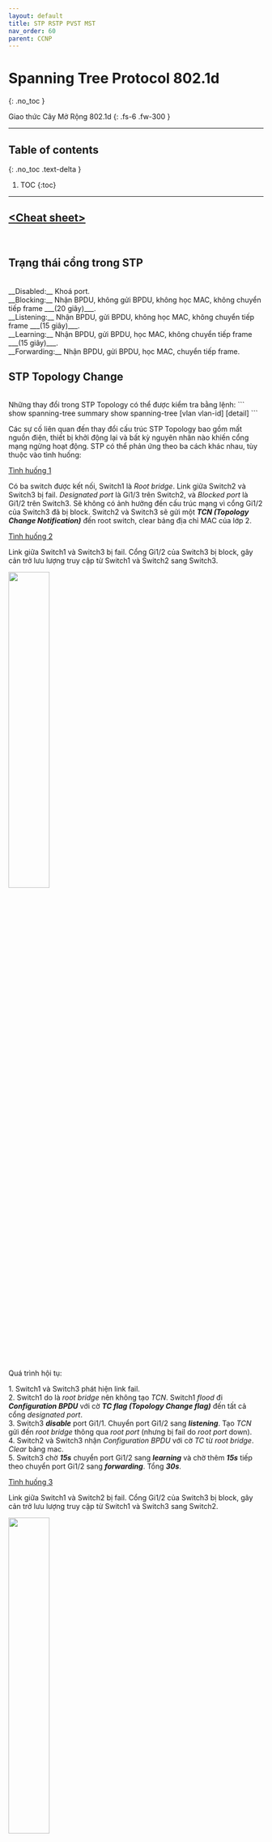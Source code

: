 ```yaml
---
layout: default
title: STP RSTP PVST MST
nav_order: 60
parent: CCNP
---
```


# Spanning Tree Protocol 802.1d
{: .no_toc }

Giao thức Cây Mở Rộng 802.1d
{: .fs-6 .fw-300 }

---

## Table of contents
{: .no_toc .text-delta }

1. TOC
{:toc}

---

## [\<Cheat sheet\>](/docs/CCNP/img/STP.png)
<br>

## Trạng thái cổng trong STP
<br>
__Disabled:__ Khoá port. <br>
__Blocking:__ Nhận BPDU, không gửi BPDU, không học MAC, không chuyển tiếp frame ___(20 giây)___. <br>
__Listening:__ Nhận BPDU, gửi BPDU, không học MAC, không chuyển tiếp frame ___(15 giây)___. <br>
__Learning:__ Nhận BPDU, gửi BPDU, học MAC, không chuyển tiếp frame ___(15 giây)___. <br>
__Forwarding:__ Nhận BPDU, gửi BPDU, học MAC, chuyển tiếp frame. <br>

## STP Topology Change
<br>
Những thay đổi trong STP Topology có thể được kiểm tra bằng lệnh:
```
show spanning-tree summary
show spanning-tree [vlan vlan-id] [detail]
```

Các sự cố liên quan đến thay đổi cấu trúc STP Topology bao gồm mất nguồn điện, thiết bị khởi động lại và bất kỳ nguyên nhân nào khiến cổng mạng ngừng hoạt động. STP có thể phản ứng theo ba cách khác nhau, tùy thuộc vào tình huống:

<u>Tình huống 1</u>

Có ba switch được kết nối, Switch1 là _Root bridge_. Link giữa Switch2 và Switch3 bị fail. _Designated port_ là Gi1/3 trên Switch2, và _Blocked port_ là Gi1/2 trên Switch3. Sẽ không có ảnh hưởng đến cấu trúc mạng vì cổng Gi1/2 của Switch3 đã bị block. Switch2 và Switch3 sẽ gửi một ___TCN (Topology Change Notification)___ đến root switch, clear bảng địa chỉ MAC của lớp 2.

<u>Tình huống 2</u>

Link giữa Switch1 và Switch3 bị fail. Cổng Gi1/2 của Switch3 bị block, gây cản trở lưu lượng truy cập từ Switch1 và Switch2 sang Switch3.

<image src="/docs/CCNP/img/stp-link-sw1-sw3-fail.png" width="40%"/>

Quá trình hội tụ:

1\. Switch1 và Switch3 phát hiện link fail. <br>
2\. Switch1 do là _root bridge_ nên không tạo _TCN_. Switch1 _flood_ đi ___Configuration BPDU___ với cờ ___TC flag (Topology Change flag)___ đến tất cả cổng _designated port_. <br>
3\. Switch3 ___disable___ port Gi1/1. Chuyển port Gi1/2 sang ___listening___. Tạo _TCN_ gửi đến _root bridge_ thông qua _root port_ (nhưng bị fail do _root port_ down). <br>
4\. Switch2 và Switch3 nhận _Configuration BPDU_ với cờ _TC_ từ _root bridge_. _Clear_ bảng mac. <br>
5\. Switch3 chờ ___15s___ chuyển port Gi1/2 sang ___learning___ và chờ thêm ___15s___ tiếp theo chuyển port Gi1/2 sang ___forwarding___. Tổng ___30s___. <br>

<u>Tình huống 3</u>

Link giữa Switch1 và Switch2 bị fail. Cổng Gi1/2 của Switch3 bị block, gây cản trở lưu lượng truy cập từ Switch1 và Switch3 sang Switch2.

<image src="/docs/CCNP/img/stp-link-sw1-sw2-fail.png" width="40%"/>

Quá trình hội tụ:

1\. Switch1 và Switch2 phát hiện link fail. <br>
2\. Switch1 do là _root bridge_ nên không tạo _TCN_. Switch1 _flood_ đi ___Configuration BPDU___ với cờ ___TC___ đến tất cả cổng _designated port_. <br>
3\. Switch2 ___disable___ port Gi1/1. Switch2 xem như _root bridge_ đã chết, tự xem mình là _root_ và _flood_ đi ___Configuration BPDU___. 
4\. Switch3 nhận _Configuration BPDU_ với cờ _TC_ từ Switch1. Clear bảng mac. Switch3 cũng nhận _Configuration BPDU_ với cờ _TC_ từ Switch2, nhưng do so sánh kém hơn Switch1, loại bỏ. Switch3 muốn chuyển tiếp _Configuration BPDU_ cho Switch2 thông báo Switch1 còn sống, nhưng không thể do cổng Gi1/2 của Switch3 bị _block_. <br>
5\. Switch3 chờ ___20s___ _Max Age_ của Switch2, không nhận được _Configuration BPDU_ của Switch1 từ Switch2, chuyển port Gi1/2 sang ___learning___ và chờ thêm ___15s___ tiếp theo chuyển port Gi1/2 sang ___forwarding___. Tổng ___50s___. <br>

## STP Topology Change (lab)
<br>

![alt text](/docs/CCNP/img/stp-topology-change.png)

__<u>Init</u>__

* __S1__
```
en
conf t
host S1
no ip domain-lookup
spanning-tree mode pvst
end
wr
debug spanning-tree config
debug spanning-tree events
debug spanning-tree general
```

* __S2__
```
en
conf t
host S2
no ip domain-lookup
spanning-tree mode pvst
end
wr
debug spanning-tree config
debug spanning-tree events
debug spanning-tree general
```

* __S3__
```
en
conf t
host S3
no ip domain-lookup
spanning-tree mode pvst
end
wr
debug spanning-tree config
debug spanning-tree events
debug spanning-tree general
```

__<u>Tình huống 2 Link giữa S1 và S3 bị fail</u>__

```
S3#sh spanning-tree summary
Switch is in pvst mode
Root bridge for: none
Extended system ID                      is enabled
Portfast Default                        is disabled
Portfast Edge BPDU Guard Default        is disabled
Portfast Edge BPDU Filter Default       is disabled
Loopguard Default                       is disabled
PVST Simulation Default                 is enabled but inactive in pvst mode
Bridge Assurance                        is enabled but inactive in pvst mode
EtherChannel misconfig guard            is enabled
Configured Pathcost method used is short
UplinkFast                              is disabled
BackboneFast                            is disabled

Name                   Blocking Listening Learning Forwarding STP Active
---------------------- -------- --------- -------- ---------- ----------
VLAN0001                     1         0        0          3          4
---------------------- -------- --------- -------- ---------- ----------
1 vlan                       1         0        0          3          4
S3#sh spanning-tree vlan 1

VLAN0001
  Spanning tree enabled protocol ieee
  Root ID    Priority    32769
             Address     aabb.cc00.1000
             Cost        100
             Port        2 (Ethernet0/1)
             Hello Time   2 sec  Max Age 20 sec  Forward Delay 15 sec

  Bridge ID  Priority    32769  (priority 32768 sys-id-ext 1)
             Address     aabb.cc00.3000
             Hello Time   2 sec  Max Age 20 sec  Forward Delay 15 sec
             Aging Time  15  sec

Interface           Role Sts Cost      Prio.Nbr Type
------------------- ---- --- --------- -------- --------------------------------
Et0/0               Desg FWD 100       128.1    P2p
Et0/1               Root FWD 100       128.2    P2p
Et0/2               Altn BLK 100       128.3    P2p
Et0/3               Desg FWD 100       128.4    P2p


S3#sh mac address-table
          Mac Address Table
-------------------------------------------

Vlan    Mac Address       Type        Ports
----    -----------       --------    -----
   1    aabb.cc00.1030    DYNAMIC     Et0/1
   1    aabb.cc00.2010    DYNAMIC     Et0/1
   1    aabb.cc00.3020    DYNAMIC     Et0/1
Total Mac Addresses for this criterion: 3
S3#en
S3#conf t
Enter configuration commands, one per line.  End with CNTL/Z.
S3(config)#int e0/1
S3(config-if)#shutdown
S3(config-if)#end
S3#
*Sep 22 04:42:14.743: Returning spanning tree stats for VLAN0001 (C0F5FE58)
*Sep 22 04:42:14.743: Returning spanning tree stats for VLAN0001 (C0F5FE58)
*Sep 22 04:42:14.752: Returning spanning tree stats for VLAN0001 (C0F5FE58)
*Sep 22 04:42:14.752: Returning spanning tree port stats: Ethernet0/0 (C102D278)
*Sep 22 04:42:14.752: Returning spanning tree port stats: Ethernet0/1 (C102D410)
*Sep 22 04:42:14.752: Returning spanning tree port stats: Ethernet0/2 (C102D5A8)
*Sep 22 04:42:14.752: Returning spanning tree port stats: Ethernet0/3 (C102D740)
*Sep 22 04:42:14.767: Disabling spanning tree port: Ethernet0/1 (C102D410)
*Sep 22 04:42:14.767: STP: VLAN0001 new root port Et0/2, cost 200
*Sep 22 04:42:14.767: STP: VLAN0001 Et0/2 -> listening
*Sep 22 04:42:14.767: STP[1]: Generating TC trap for port Ethernet0/1
*Sep 22 04:42:14.767: Deleting spanning tree port: Et0/1 (C102D410)
*Sep 22 04:42:14.767: STP PVST: deleted vlan 1 intf C09521F0
S3#
*Sep 22 04:42:14.767: %SYS-5-CONFIG_I: Configured from console by console
S3#
*Sep 22 04:42:16.773: %LINK-5-CHANGED: Interface Ethernet0/1, changed state to administratively down
S3#
*Sep 22 04:42:16.773: STP: VLAN0001 sent Topology Change Notice on Et0/2
*Sep 22 04:42:17.778: %LINEPROTO-5-UPDOWN: Line protocol on Interface Ethernet0/1, changed state to down
S3#sh mac address-table
          Mac Address Table
-------------------------------------------

Vlan    Mac Address       Type        Ports
----    -----------       --------    -----
S3#
*Sep 22 04:42:29.769: STP: VLAN0001 Et0/2 -> learning
S3#
*Sep 22 04:42:44.773: STP[1]: Generating TC trap for port Ethernet0/2
*Sep 22 04:42:44.774: STP: VLAN0001 sent Topology Change Notice on Et0/2
*Sep 22 04:42:44.774: STP: VLAN0001 Et0/2 -> forwarding
S3#sh spanning-tree summary
Switch is in pvst mode
Root bridge for: none
Extended system ID                      is enabled
Portfast Default                        is disabled
Portfast Edge BPDU Guard Default        is disabled
Portfast Edge BPDU Filter Default       is disabled
Loopguard Default                       is disabled
PVST Simulation Default                 is enabled but inactive in pvst mode
Bridge Assurance                        is enabled but inactive in pvst mode
EtherChannel misconfig guard            is enabled
Configured Pathcost method used is short
UplinkFast                              is disabled
BackboneFast                            is disabled

Name                   Blocking Listening Learning Forwarding STP Active
---------------------- -------- --------- -------- ---------- ----------
VLAN0001                     0         0        0          3          3
---------------------- -------- --------- -------- ---------- ----------
1 vlan                       0         0        0          3          3
S3#sh spanning-tree vlan 1

VLAN0001
  Spanning tree enabled protocol ieee
  Root ID    Priority    32769
             Address     aabb.cc00.1000
             Cost        200
             Port        3 (Ethernet0/2)
             Hello Time   2 sec  Max Age 20 sec  Forward Delay 15 sec

  Bridge ID  Priority    32769  (priority 32768 sys-id-ext 1)
             Address     aabb.cc00.3000
             Hello Time   2 sec  Max Age 20 sec  Forward Delay 15 sec
             Aging Time  300 sec

Interface           Role Sts Cost      Prio.Nbr Type
------------------- ---- --- --------- -------- --------------------------------
Et0/0               Desg FWD 100       128.1    P2p
Et0/2               Root FWD 100       128.3    P2p
Et0/3               Desg FWD 100       128.4    P2p


S3#sh mac address-table
          Mac Address Table
-------------------------------------------

Vlan    Mac Address       Type        Ports
----    -----------       --------    -----
   1    aabb.cc00.1020    DYNAMIC     Et0/2
   1    aabb.cc00.2030    DYNAMIC     Et0/2
Total Mac Addresses for this criterion: 2
S3#
```

__<u>Tình huống 3 Link giữa S1 và S2 bị fail</u>__

```
S2#sh spanning-tree summary
Switch is in pvst mode
Root bridge for: none
Extended system ID                      is enabled
Portfast Default                        is disabled
Portfast Edge BPDU Guard Default        is disabled
Portfast Edge BPDU Filter Default       is disabled
Loopguard Default                       is disabled
PVST Simulation Default                 is enabled but inactive in pvst mode
Bridge Assurance                        is enabled but inactive in pvst mode
EtherChannel misconfig guard            is enabled
Configured Pathcost method used is short
UplinkFast                              is disabled
BackboneFast                            is disabled

Name                   Blocking Listening Learning Forwarding STP Active
---------------------- -------- --------- -------- ---------- ----------
VLAN0001                     0         0        0          4          4
---------------------- -------- --------- -------- ---------- ----------
1 vlan                       0         0        0          4          4
S2#sh spanning-tree vlan 1

VLAN0001
  Spanning tree enabled protocol ieee
  Root ID    Priority    32769
             Address     aabb.cc00.1000
             Cost        100
             Port        2 (Ethernet0/1)
             Hello Time   2 sec  Max Age 20 sec  Forward Delay 15 sec

  Bridge ID  Priority    32769  (priority 32768 sys-id-ext 1)
             Address     aabb.cc00.2000
             Hello Time   2 sec  Max Age 20 sec  Forward Delay 15 sec
             Aging Time  15  sec

Interface           Role Sts Cost      Prio.Nbr Type
------------------- ---- --- --------- -------- --------------------------------
Et0/0               Desg FWD 100       128.1    P2p
Et0/1               Root FWD 100       128.2    P2p
Et0/2               Desg FWD 100       128.3    P2p
Et0/3               Desg FWD 100       128.4    P2p


S2#sh mac address-table
          Mac Address Table
-------------------------------------------

Vlan    Mac Address       Type        Ports
----    -----------       --------    -----
   1    aabb.cc00.1020    DYNAMIC     Et0/1
   1    aabb.cc00.3010    DYNAMIC     Et0/1
   1    aabb.cc00.3020    DYNAMIC     Et0/3
Total Mac Addresses for this criterion: 3
S2#
*Sep 22 05:38:04.842: Returning spanning tree stats for VLAN0001 (C0F73E58)
*Sep 22 05:38:04.842: Returning spanning tree stats for VLAN0001 (C0F73E58)
*Sep 22 05:38:04.858: Returning spanning tree stats for VLAN0001 (C0F73E58)
*Sep 22 05:38:04.858: Returning spanning tree port stats: Ethernet0/0 (C1041278)
*Sep 22 05:38:04.858: Returning spanning tree port stats: Ethernet0/1 (C1041410)
*Sep 22 05:38:04.858: Returning spanning tree port stats: Ethernet0/2 (C10415A8)
*Sep 22 05:38:04.858: Returning spanning tree port stats: Ethernet0/3 (C1041740)
S2#en
S2#conf t
Enter configuration commands, one per line.  End with CNTL/Z.
S2(config)#int e0/1
S2(config-if)#shutdown
S2(config-if)#end
S2#
*Sep 22 05:38:21.666: Disabling spanning tree port: Ethernet0/1 (C1041410)
*Sep 22 05:38:21.667: Deleting spanning tree port: Et0/1 (C1041410)
*Sep 22 05:38:21.667: STP PVST: deleted vlan 1 intf C09661F0
S2#
*Sep 22 05:38:21.668: %SYS-5-CONFIG_I: Configured from console by console
S2#
*Sep 22 05:38:23.670: %LINK-5-CHANGED: Interface Ethernet0/1, changed state to administratively down
*Sep 22 05:38:24.670: %LINEPROTO-5-UPDOWN: Line protocol on Interface Ethernet0/1, changed state to down
S2#sh mac address-table
          Mac Address Table
-------------------------------------------

Vlan    Mac Address       Type        Ports
----    -----------       --------    -----
S2#
*Sep 22 05:38:41.551: STP: VLAN0001 heard root 32769-aabb.cc00.1000 on Et0/3
*Sep 22 05:38:41.551:     supersedes 32769-aabb.cc00.2000
*Sep 22 05:38:41.551: STP: VLAN0001 new root is 32769, aabb.cc00.1000 on port Et0/3, cost 200
*Sep 22 05:38:41.551: STP: VLAN0001 sent Topology Change Notice on Et0/3
S2#sh mac address-table
          Mac Address Table
-------------------------------------------

Vlan    Mac Address       Type        Ports
----    -----------       --------    -----
   1    aabb.cc00.1030    DYNAMIC     Et0/3
   1    aabb.cc00.3020    DYNAMIC     Et0/3
Total Mac Addresses for this criterion: 2
S2#


S3#sh spanning-tree summary
Switch is in pvst mode
Root bridge for: none
Extended system ID                      is enabled
Portfast Default                        is disabled
Portfast Edge BPDU Guard Default        is disabled
Portfast Edge BPDU Filter Default       is disabled
Loopguard Default                       is disabled
PVST Simulation Default                 is enabled but inactive in pvst mode
Bridge Assurance                        is enabled but inactive in pvst mode
EtherChannel misconfig guard            is enabled
Configured Pathcost method used is short
UplinkFast                              is disabled
BackboneFast                            is disabled

Name                   Blocking Listening Learning Forwarding STP Active
---------------------- -------- --------- -------- ---------- ----------
VLAN0001                     1         0        0          3          4
---------------------- -------- --------- -------- ---------- ----------
1 vlan                       1         0        0          3          4
S3#sh spanning-tree vlan 1

VLAN0001
  Spanning tree enabled protocol ieee
  Root ID    Priority    32769
             Address     aabb.cc00.1000
             Cost        100
             Port        2 (Ethernet0/1)
             Hello Time   2 sec  Max Age 20 sec  Forward Delay 15 sec

  Bridge ID  Priority    32769  (priority 32768 sys-id-ext 1)
             Address     aabb.cc00.3000
             Hello Time   2 sec  Max Age 20 sec  Forward Delay 15 sec
             Aging Time  15  sec

Interface           Role Sts Cost      Prio.Nbr Type
------------------- ---- --- --------- -------- --------------------------------
Et0/0               Desg FWD 100       128.1    P2p
Et0/1               Root FWD 100       128.2    P2p
Et0/2               Altn BLK 100       128.3    P2p
Et0/3               Desg FWD 100       128.4    P2p


S3#sh mac address-table
          Mac Address Table
-------------------------------------------

Vlan    Mac Address       Type        Ports
----    -----------       --------    -----
   1    aabb.cc00.1030    DYNAMIC     Et0/1
   1    aabb.cc00.2010    DYNAMIC     Et0/1
   1    aabb.cc00.3020    DYNAMIC     Et0/1
Total Mac Addresses for this criterion: 3
S3#
*Sep 22 05:38:08.938: Returning spanning tree stats for VLAN0001 (C1002E58)
*Sep 22 05:38:08.938: Returning spanning tree stats for VLAN0001 (C1002E58)
*Sep 22 05:38:08.948: Returning spanning tree stats for VLAN0001 (C1002E58)
*Sep 22 05:38:08.948: Returning spanning tree port stats: Ethernet0/0 (C10D0278)
*Sep 22 05:38:08.948: Returning spanning tree port stats: Ethernet0/1 (C10D0410)
*Sep 22 05:38:08.948: Returning spanning tree port stats: Ethernet0/2 (C10D05A8)
*Sep 22 05:38:08.948: Returning spanning tree port stats: Ethernet0/3 (C10D0740)
S3#
*Sep 22 05:38:22.520: STP: VLAN0001 heard root 32769-aabb.cc00.2000 on Et0/2
S3#
*Sep 22 05:38:23.670: STP: VLAN0001 heard root 32769-aabb.cc00.2000 on Et0/2
S3#
*Sep 22 05:38:25.676: STP: VLAN0001 heard root 32769-aabb.cc00.2000 on Et0/2
S3#
*Sep 22 05:38:27.684: STP: VLAN0001 heard root 32769-aabb.cc00.2000 on Et0/2
S3#
*Sep 22 05:38:29.689: STP: VLAN0001 heard root 32769-aabb.cc00.2000 on Et0/2
S3#
*Sep 22 05:38:31.694: STP: VLAN0001 heard root 32769-aabb.cc00.2000 on Et0/2
S3#
*Sep 22 05:38:33.698: STP: VLAN0001 heard root 32769-aabb.cc00.2000 on Et0/2
S3#
*Sep 22 05:38:35.707: STP: VLAN0001 heard root 32769-aabb.cc00.2000 on Et0/2
S3#
*Sep 22 05:38:37.711: STP: VLAN0001 heard root 32769-aabb.cc00.2000 on Et0/2
S3#
*Sep 22 05:38:39.717: STP: VLAN0001 heard root 32769-aabb.cc00.2000 on Et0/2
*Sep 22 05:38:40.526: STP: VLAN0001 Et0/2 -> listening
S3#
*Sep 22 05:38:41.551: STP: VLAN0001 Topology Change rcvd on Et0/2
*Sep 22 05:38:41.552: STP: VLAN0001 sent Topology Change Notice on Et0/1
S3#sh mac address-table
          Mac Address Table
-------------------------------------------

Vlan    Mac Address       Type        Ports
----    -----------       --------    -----
   1    aabb.cc00.1030    DYNAMIC     Et0/1
Total Mac Addresses for this criterion: 1
S3#
*Sep 22 05:38:55.527: STP: VLAN0001 Et0/2 -> learning
S3#
*Sep 22 05:39:10.527: STP[1]: Generating TC trap for port Ethernet0/2
*Sep 22 05:39:10.527: STP: VLAN0001 sent Topology Change Notice on Et0/1
*Sep 22 05:39:10.527: STP: VLAN0001 Et0/2 -> forwarding
S3#sh spanning-tree summary
Switch is in pvst mode
Root bridge for: none
Extended system ID                      is enabled
Portfast Default                        is disabled
Portfast Edge BPDU Guard Default        is disabled
Portfast Edge BPDU Filter Default       is disabled
Loopguard Default                       is disabled
PVST Simulation Default                 is enabled but inactive in pvst mode
Bridge Assurance                        is enabled but inactive in pvst mode
EtherChannel misconfig guard            is enabled
Configured Pathcost method used is short
UplinkFast                              is disabled
BackboneFast                            is disabled

Name                   Blocking Listening Learning Forwarding STP Active
---------------------- -------- --------- -------- ---------- ----------
VLAN0001                     0         0        0          4          4
---------------------- -------- --------- -------- ---------- ----------
1 vlan                       0         0        0          4          4
S3#sh spanning-tree vlan 1

VLAN0001
  Spanning tree enabled protocol ieee
  Root ID    Priority    32769
             Address     aabb.cc00.1000
             Cost        100
             Port        2 (Ethernet0/1)
             Hello Time   2 sec  Max Age 20 sec  Forward Delay 15 sec

  Bridge ID  Priority    32769  (priority 32768 sys-id-ext 1)
             Address     aabb.cc00.3000
             Hello Time   2 sec  Max Age 20 sec  Forward Delay 15 sec
             Aging Time  15  sec

Interface           Role Sts Cost      Prio.Nbr Type
------------------- ---- --- --------- -------- --------------------------------
Et0/0               Desg FWD 100       128.1    P2p
Et0/1               Root FWD 100       128.2    P2p
Et0/2               Desg FWD 100       128.3    P2p
Et0/3               Desg FWD 100       128.4    P2p


S3#sh mac address-table
          Mac Address Table
-------------------------------------------

Vlan    Mac Address       Type        Ports
----    -----------       --------    -----
   1    aabb.cc00.1030    DYNAMIC     Et0/1
   1    aabb.cc00.2030    DYNAMIC     Et0/2
Total Mac Addresses for this criterion: 2
S3#
```

## Những cải tiến của STP
<br>
![alt text](/docs/CCNP/img/stp-evolution.png)

### STP Portfast, Uplinkfast, Backbonefast (lab)
<br>
STP có thể gây ra độ trễ đáng kể trong quá trình hội tụ mạng, đặc biệt khi có sự thay đổi trong topology. Để giải quyết vấn đề này, ở những giai đoạn đầu, Cisco đã giới thiệu các tính năng mở rộng của STP như Portfast, Uplinkfast và Backbonefast.

__Portfast__

___- Mục đích:___ Giảm thời gian hội tụ khi kết nối các thiết bị cuối (end-devices) như máy tính, máy in vào switch. <br>
___- Hoạt động:___ Khi một cổng được cấu hình Portfast, cổng đó sẽ lập tức chuyển sang trạng thái forwarding ngay khi được kết nối, bỏ qua các trạng thái listening và learning. Điều này giúp rút ngắn đáng kể thời gian chờ đợi. <br>
___- Lưu ý:___ Chỉ sử dụng Portfast trên các cổng kết nối với các thiết bị cuối. Nếu sử dụng Portfast trên các cổng kết nối giữa các switch, có thể gây ra loop. <br>

__Uplinkfast__

___- Mục đích:___ Giảm thời gian hội tụ khi đường uplink bị lỗi. <br>
___- Hoạt động:___ UplinkFast được định nghĩa 1 nhóm các đường iplink, gọi là uplink group. Với mỗi 1 switch, uplink group bao gồm root port và tất cả các cổng cung cấp kết nối thay thế đến root bridge. Nếu root port bị lỗi, cổng có chi phí thấp nhất tiếp theo trong uplink group sẽ được chọn để thay thế ngay lập tức, bỏ qua các trạng thái listening và learning, qua đó giảm thời gian hội tụ của STP xuống còn khoảng 1 giây. Giảm được 30 giây _(xem STP Topology Change Tình huống 2)_.<br>
___- Lưu ý:___ Uplinkfast thường được sử dụng trên các access switch (switch đấu nối với các thiết bị cuối). <br>

__Backbonefast__

___- Mục đích:___ Giảm thời gian hội tụ trong trường hợp liên kết gián tiếp bị lỗi, nghĩa là liên kết trên 1 switch khác, không phải các link kết nối trực tiếp với switch đó. <br>
___- Hoạt động:___ Backbonefast sẽ bỏ qua 20 giây max age, block port sẽ chuyển lần lượt sang trạng thái listening, learning và forwarding. Tổng là 30 giây thay vì 50 giây _(xem STP Topology Change Tình huống 3)_. <br>
___- Lưu ý:___ Backbonefast nên được sử dụng trên tất cả các switch. <br>

__Portfast (lab)__

```
S3>show clock
*08:09:56.367 UTC Sun Sep 22 2024
S3>show spanning-tree vlan 1

VLAN0001
  Spanning tree enabled protocol ieee
  Root ID    Priority    32769
             Address     aabb.cc00.1000
             Cost        100
             Port        2 (Ethernet0/1)
             Hello Time   2 sec  Max Age 20 sec  Forward Delay 15 sec

  Bridge ID  Priority    32769  (priority 32768 sys-id-ext 1)
             Address     aabb.cc00.3000
             Hello Time   2 sec  Max Age 20 sec  Forward Delay 15 sec
             Aging Time  15  sec

Interface           Role Sts Cost      Prio.Nbr Type
------------------- ---- --- --------- -------- --------------------------------
Et0/0               Desg FWD 100       128.1    P2p
Et0/1               Root FWD 100       128.2    P2p
Et0/2               Altn BLK 100       128.3    P2p
Et0/3               Desg FWD 100       128.4    P2p


S3>en
S3#conf t
Enter configuration commands, one per line.  End with CNTL/Z.
S3(config)#int e0/3
S3(config-if)#spanning-tree portfast
%Warning: portfast should only be enabled on ports connected to a single
 host. Connecting hubs, concentrators, switches, bridges, etc... to this
 interface  when portfast is enabled, can cause temporary bridging loops.
 Use with CAUTION

%Portfast has been configured on Ethernet0/3 but will only
 have effect when the interface is in a non-trunking mode.
S3(config-if)#shut
S3(config-if)#no shut
S3(config-if)#end
S3#
*Sep 22 08:09:56.390: %SYS-5-CONFIG_I: Configured from console by console
S3#show clock
*08:09:57.944 UTC Sun Sep 22 2024
S3#show spanning-tree vlan 1

VLAN0001
  Spanning tree enabled protocol ieee
  Root ID    Priority    32769
             Address     aabb.cc00.1000
             Cost        100
             Port        2 (Ethernet0/1)
             Hello Time   2 sec  Max Age 20 sec  Forward Delay 15 sec

  Bridge ID  Priority    32769  (priority 32768 sys-id-ext 1)
             Address     aabb.cc00.3000
             Hello Time   2 sec  Max Age 20 sec  Forward Delay 15 sec
             Aging Time  15  sec

Interface           Role Sts Cost      Prio.Nbr Type
------------------- ---- --- --------- -------- --------------------------------
Et0/0               Desg FWD 100       128.1    P2p
Et0/1               Root FWD 100       128.2    P2p
Et0/2               Altn BLK 100       128.3    P2p
Et0/3               Desg FWD 100       128.4    P2p Edge


S3#
```

__Uplinkfast (lab)__

```
S3#conf t
Enter configuration commands, one per line.  End with CNTL/Z.
S3(config)#spanning-tree uplinkfast
S3(config)#end
S3#sh spanning-tree summary | sec abled
Extended system ID                      is enabled
Portfast Default                        is disabled
Portfast Edge BPDU Guard Default        is disabled
Portfast Edge BPDU Filter Default       is disabled
Loopguard Default                       is disabled
PVST Simulation Default                 is enabled but inactive in pvst mode
Bridge Assurance                        is enabled but inactive in pvst mode
EtherChannel misconfig guard            is enabled
UplinkFast                              is enabled
BackboneFast                            is disabled
S3#sh clock
*08:17:33.800 UTC Sun Sep 22 2024
S3#sh spanning-tree vlan 1

VLAN0001
  Spanning tree enabled protocol ieee
  Root ID    Priority    32769
             Address     aabb.cc00.1000
             Cost        3100
             Port        2 (Ethernet0/1)
             Hello Time   2 sec  Max Age 20 sec  Forward Delay 15 sec

  Bridge ID  Priority    49153  (priority 49152 sys-id-ext 1)
             Address     aabb.cc00.3000
             Hello Time   2 sec  Max Age 20 sec  Forward Delay 15 sec
             Aging Time  300 sec
  Uplinkfast enabled

Interface           Role Sts Cost      Prio.Nbr Type
------------------- ---- --- --------- -------- --------------------------------
Et0/0               Desg FWD 3100      128.1    P2p
Et0/1               Root FWD 3100      128.2    P2p
Et0/2               Altn BLK 3100      128.3    P2p
Et0/3               Desg FWD 3100      128.4    P2p Edge


S3#conf t
Enter configuration commands, one per line.  End with CNTL/Z.
S3(config)#int e0/1
S3(config-if)#shut
S3(config-if)#end
S3#
*Sep 22 08:17:33.811: %SPANTREE_FAST-7-PORT_FWD_UPLINK: VLAN0001 Ethernet0/2 moved to Forwarding (UplinkFast).
S3#sh clock
*08:17:35.519 UTC Sun Sep 22 2024
S3#sh spanning-tree vlan 1
*Sep 22 08:17:33.811: %SYS-5-CONFIG_I: Configured from console by console

VLAN0001
  Spanning tree enabled protocol ieee
  Root ID    Priority    32769
             Address     aabb.cc00.1000
             Cost        3200
             Port        3 (Ethernet0/2)
             Hello Time   2 sec  Max Age 20 sec  Forward Delay 15 sec

  Bridge ID  Priority    49153  (priority 49152 sys-id-ext 1)
             Address     aabb.cc00.3000
             Hello Time   2 sec  Max Age 20 sec  Forward Delay 15 sec
             Aging Time  300 sec
  Uplinkfast enabled

Interface           Role Sts Cost      Prio.Nbr Type
------------------- ---- --- --------- -------- --------------------------------
Et0/0               Desg FWD 3100      128.1    P2p
Et0/2               Root FWD 3100      128.3    P2p
Et0/3               Desg FWD 3100      128.4    P2p Edge


S3#
*Sep 22 08:17:35.815: %LINK-5-CHANGED: Interface Ethernet0/1, changed state to administratively down
*Sep 22 08:17:36.816: %LINEPROTO-5-UPDOWN: Line protocol on Interface Ethernet0/1, changed state to down
S3#
```

__Backbonefast (lab)__

```
S3#en
S3#conf t
Enter configuration commands, one per line.  End with CNTL/Z.
S3(config)#! CAU HINH CHO 3 SWITCH S1,S2,S3
S3(config)#spanning-tree backbonefast
S3(config)#end
S3#sh spanning-tree summary | sec abled
Extended system ID                      is enabled
Portfast Default                        is disabled
Portfast Edge BPDU Guard Default        is disabled
Portfast Edge BPDU Filter Default       is disabled
Loopguard Default                       is disabled
PVST Simulation Default                 is enabled but inactive in pvst mode
Bridge Assurance                        is enabled but inactive in pvst mode
EtherChannel misconfig guard            is enabled
UplinkFast                              is enabled
BackboneFast                            is enabled
S3#


S2#conf t
Enter configuration commands, one per line.  End with CNTL/Z.
S2(config)#int e0/1
S2(config-if)#shut
S2(config-if)#
*Sep 22 08:31:50.387: %LINK-5-CHANGED: Interface Ethernet0/1, changed state to administratively down
*Sep 22 08:31:51.392: %LINEPROTO-5-UPDOWN: Line protocol on Interface Ethernet0/1, changed state to down
S2(config-if)#


S3#sh clock
*08:31:47.885 UTC Sun Sep 22 2024
S3#sh spanning-tree vlan 1

VLAN0001
  Spanning tree enabled protocol ieee
  Root ID    Priority    32769
             Address     aabb.cc00.1000
             Cost        3100
             Port        2 (Ethernet0/1)
             Hello Time   2 sec  Max Age 20 sec  Forward Delay 15 sec

  Bridge ID  Priority    49153  (priority 49152 sys-id-ext 1)
             Address     aabb.cc00.3000
             Hello Time   2 sec  Max Age 20 sec  Forward Delay 15 sec
             Aging Time  15  sec
  Uplinkfast enabled

Interface           Role Sts Cost      Prio.Nbr Type
------------------- ---- --- --------- -------- --------------------------------
Et0/0               Desg FWD 3100      128.1    P2p
Et0/1               Root FWD 3100      128.2    P2p
Et0/2               Altn BLK 3100      128.3    P2p
Et0/3               Desg FWD 3100      128.4    P2p Edge


S3#sh clock
*08:31:49.050 UTC Sun Sep 22 2024
S3#sh spanning-tree vlan 1

VLAN0001
  Spanning tree enabled protocol ieee
  Root ID    Priority    32769
             Address     aabb.cc00.1000
             Cost        3100
             Port        2 (Ethernet0/1)
             Hello Time   2 sec  Max Age 20 sec  Forward Delay 15 sec

  Bridge ID  Priority    49153  (priority 49152 sys-id-ext 1)
             Address     aabb.cc00.3000
             Hello Time   2 sec  Max Age 20 sec  Forward Delay 15 sec
             Aging Time  15  sec
  Uplinkfast enabled

Interface           Role Sts Cost      Prio.Nbr Type
------------------- ---- --- --------- -------- --------------------------------
Et0/0               Desg FWD 3100      128.1    P2p
Et0/1               Root FWD 3100      128.2    P2p
Et0/2               Desg LIS 3100      128.3    P2p
Et0/3               Desg FWD 3100      128.4    P2p Edge


S3#
```

### STP BPDU guard, Root guard, Loop Guard, BPUD filter (lab)
<br>
Để tăng cường bảo mật và ổn định của mạng, STP cung cấp các tính năng bổ sung như BPDU Guard, Root Guard, Loop Guard, và BPDU Filter.

__BPDU Guard__

___- Mục đích:___ Ngăn chặn các thiết bị không được phép tham gia vào việc xây dựng cây cấu trúc. <br>
___- Hoạt động:___ Khi một cổng nhận được một BPDU không hợp lệ hoặc không mong muốn, BPDU Guard sẽ chuyển cổng đó sang trạng thái disabled, ngăn chặn việc truyền dữ liệu qua cổng. <br>
___- Ứng dụng:___ Thường được sử dụng trên các cổng kết nối với các thiết bị cuối như máy tính, máy in để ngăn chặn các cuộc tấn công. <br>

__Root Guard__

___- Mục đích:___ Ngăn chặn các thiết bị không được phép trở thành root bridge. <br>
___- Hoạt động:___ Khi một cổng nhận được một Superior BPDU, Root Guard sẽ chuyển cổng đó sang trạng thái root-inconsistent. <br>
___- Ứng dụng:___ Thường được sử dụng trên các cổng downlink xuống access switch. <br>

__Loop Guard__

___- Mục đích:___ Phát hiện và ngăn chặn các vòng lặp trong trường hợp STP chuyển nhầm từ trạng thái blocking sang forwarding. <br>
___- Hoạt động:___ Nếu cổng không nhận được BPDU thì nó sẽ chặn thay vì chuyển trạng thái. <br>
___- Ứng dụng:___ Thưởng sử dụng cho cổng bị block, tuy nhiên được sử dụng trên tất cả các cổng trên mạng để tăng cường tính ổn định và ngăn chặn các sự cố. Không sử dụng lên các cổng đang cấu hình root guard, vì loop guard sẽ vô hiệu hóa root guard<br>

__BPDU Filter__

___- Mục đích:___ Lọc các BPDU giữa 2 site. <br>
___- Hoạt động:___ BPDU Filter cấu hình bộ lọc ngăn chặn gửi, nhận và xử lý các BPDU. <br>
___- Ứng dụng:___ Sử dụng trong tình huống muốn ngăn bpdu truyền đi trong môi trường là L2 giữa 2 site. <br>

<br>
![Alt text](/docs/CCNA/img/stp-Portfast-BPDU-Guard-Root-Guard.png)

![alt text](/docs/CCNP/img/stp-Portfast-BPDU-Guard-Root-Guard-lab.png)

__BPDU Guard (lab)__

```
S2#en
S2#conf t
Enter configuration commands, one per line.  End with CNTL/Z.
S2(config)#int e0/1
S2(config-if)#spanning-tree bpduguard enable
S2(config-if)#exit
S2(config)#errdisable recovery cause bpduguard
S2(config)#errdisable recovery interval 30
S2(config)#end
S2#
*Sep 22 11:40:37.278: %SYS-5-CONFIG_I: Configured from console by console
*Sep 22 11:40:38.513: %SPANTREE-2-BLOCK_BPDUGUARD: Received BPDU on port Et0/1 with BPDU Guard enabled. Disabling port.
S2#
*Sep 22 11:40:38.513: %PM-4-ERR_DISABLE: bpduguard error detected on Et0/1, putting Et0/1 in err-disable state
*Sep 22 11:40:39.514: %LINEPROTO-5-UPDOWN: Line protocol on Interface Ethernet0/1, changed state to down
S2#
*Sep 22 11:40:40.518: %LINK-3-UPDOWN: Interface Ethernet0/1, changed state to down
S2#sh int e0/1 | i line pro
Ethernet0/1 is down, line protocol is down (err-disabled)
S2#sh errdisable recovery
ErrDisable Reason            Timer Status
-----------------            --------------
arp-inspection               Disabled
bpduguard                    Enabled
channel-misconfig (STP)      Disabled
dhcp-rate-limit              Disabled
dtp-flap                     Disabled
gbic-invalid                 Disabled
inline-power                 Disabled
l2ptguard                    Disabled
link-flap                    Disabled
mac-limit                    Disabled
link-monitor-failure         Disabled
loopback                     Disabled
oam-remote-failure           Disabled
pagp-flap                    Disabled
port-mode-failure            Disabled
pppoe-ia-rate-limit          Disabled
psecure-violation            Disabled
security-violation           Disabled
sfp-config-mismatch          Disabled
storm-control                Disabled
udld                         Disabled

Interface       Errdisable reason       Time left(sec)
---------       -----------------       --------------
unicast-flood                Disabled
vmps                         Disabled
psp                          Disabled
dual-active-recovery         Disabled
evc-lite input mapping fa    Disabled
Recovery command: "clear     Disabled

Timer interval: 30 seconds

Interfaces that will be enabled at the next timeout:

Interface       Errdisable reason       Time left(sec)
---------       -----------------       --------------
Et0/1                  bpduguard           16

S2#
```

__Root Guard (lab)__

```
S1#en
S1#conf t
Enter configuration commands, one per line.  End with CNTL/Z.
S1(config)#int e0/2
S1(config-if)#spanning-tree guard root
S1(config-if)#end
S1#
*Sep 22 11:45:22.515: %SPANTREE-2-ROOTGUARD_CONFIG_CHANGE: Root guard enabled on port Ethernet0/2.
S1#


S2(config)#spanning-tree vlan 1 root primary


S1#
*Sep 22 11:46:07.050: %SPANTREE-2-ROOTGUARD_BLOCK: Root guard blocking port Ethernet0/2 on VLAN0001.
S1#sh spanning-tree vlan 1

VLAN0001
  Spanning tree enabled protocol ieee
  Root ID    Priority    32769
             Address     aabb.cc00.4000
             This bridge is the root
             Hello Time   2 sec  Max Age 20 sec  Forward Delay 15 sec

  Bridge ID  Priority    32769  (priority 32768 sys-id-ext 1)
             Address     aabb.cc00.4000
             Hello Time   2 sec  Max Age 20 sec  Forward Delay 15 sec
             Aging Time  15  sec

Interface           Role Sts Cost      Prio.Nbr Type
------------------- ---- --- --------- -------- --------------------------------
Et0/0               Desg FWD 100       128.1    P2p
Et0/1               Desg FWD 100       128.2    P2p
Et0/2               Desg BKN*100       128.3    P2p *ROOT_Inc
Et0/3               Desg FWD 100       128.4    P2p


S1#


S2(config)#no spanning-tree vlan 1 root primary


S1#
*Sep 22 11:47:21.194: %SPANTREE-2-ROOTGUARD_UNBLOCK: Root guard unblocking port Ethernet0/2 on VLAN0001.
S1#sh spanning-tree vlan 1

VLAN0001
  Spanning tree enabled protocol ieee
  Root ID    Priority    32769
             Address     aabb.cc00.4000
             This bridge is the root
             Hello Time   2 sec  Max Age 20 sec  Forward Delay 15 sec

  Bridge ID  Priority    32769  (priority 32768 sys-id-ext 1)
             Address     aabb.cc00.4000
             Hello Time   2 sec  Max Age 20 sec  Forward Delay 15 sec
             Aging Time  300 sec

Interface           Role Sts Cost      Prio.Nbr Type
------------------- ---- --- --------- -------- --------------------------------
Et0/0               Desg FWD 100       128.1    P2p
Et0/1               Desg FWD 100       128.2    P2p
Et0/2               Desg LRN 100       128.3    P2p
Et0/3               Desg FWD 100       128.4    P2p


S1#
```

__Loop Guard (lab)__

```
S1(config)#int e0/2
S1(config-if)#no spanning-tree guard root
S1(config-if)#spanning-tree guard loop
```

__BPDU Filter (lab)__

```
S1(config)#int e0/2
S1(config-if)#spanning-tree bpdufilter enable

S2(config)#int e0/1
S2(config-if)#spanning-tree bpdufilter enable
```

<br>

## RSTP 802.1w
<br>
STP có thể gây ra độ trễ đáng kể trong quá trình hội tụ mạng, đặc biệt khi có sự thay đổi trong topology. RSTP giúp giảm thiểu thời gian hội tụ, đảm bảo mạng hoạt động ổn định và liên tục.

__Port States__

| STP (802.1D) Port State | RSTP (802.1w) Port State | Is Port Included in Active Topology? | Is Port Learning MAC Addresses? |
| :---------------------- | :----------------------- | :----------------------------------- | :------------------------------ |
| Disabled                | Discarding               | No                                   | No                              |
| Blocking                | Discarding               | No                                   | No                              |
| Listening               | Discarding               | Yes                                  | No                              |
| Learning                | Learning                 | Yes                                  | Yes                             |
| Forwarding              | Forwarding               | Yes                                  | Yes                             |

__Port Roles__

![alt text](/docs/CCNP/img/rstp-root-port.png)
![alt text](/docs/CCNP/img/rstp-designed-port.png)
![alt text](/docs/CCNP/img/rstp-alternate-port.png)
![alt text](/docs/CCNP/img/rstp-backup-port.png)

__Sync process__

![alt text](/docs/CCNP/img/rstp-sync-process.png)

<br>

## Giải pháp PVST trên switch cisco
<br>
![Alt text](/docs/CCNA/img/stp-pvst-1.png)

![Alt text](/docs/CCNA/img/stp-pvst-2.png)

### IEEE Open Standard Spanning Tree Modes <br>
__Spanning Tree Protocol (STP) IEEE 802.1D –__ 1 instance <br>
__Rapid Spanning Tree Protocol (RSTP) IEEE 802.1w –__ 1 instance <br>
__Multiple Spanning Tree Protocol (MSTP) IEEE 802.1s –__ nhiều instance và cho phép phân bổ vlan vào các instance <br>

### Cisco Spanning Tree Modes <br>
__Per VLAN Spanning Tree Plus (PVST+) –__ 1 instance per vlan <br>
__Rapid Per VLAN Spanning Tree Plus (RPVST+) –__ 1 instance per vlan <br>
__Multiple Spanning Tree (MST) –__ nhiều instance và cho phép phân bổ vlan vào các instance <br>

```conf
Switch(config)#spanning-tree mode ?
  mst         Multiple spanning tree mode
  pvst        Per-Vlan spanning tree mode
  rapid-pvst  Per-Vlan rapid spanning tree mode
```

## MST (xem thêm)

```
Switch(config)# spanning-tree mode mst
Switch(config)# spanning-tree mst 0-1 root primary
Switch(config)# spanning-tree mst 2 root secondary
Switch(config)# spanning-tree mst configuration
Switch(config-mst)# name STUDY_CCNP
Switch(config-mst)# revision 2
Switch(config-mst)# instance 1 vlan 15,25
Switch(config-mst)# instance 2 vlan 99
```
